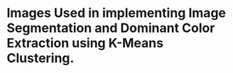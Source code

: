 # Images Used in implementing Image Segmentation and Dominant Color Extraction using K-Means Clustering.
